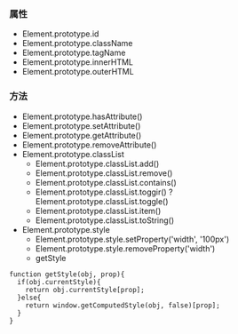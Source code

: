 ### 属性
* Element.prototype.id
* Element.prototype.className
* Element.prototype.tagName
* Element.prototype.innerHTML
* Element.prototype.outerHTML

### 方法
* Element.prototype.hasAttribute()
* Element.prototype.setAttribute()
* Element.prototype.getAttribute()
* Element.prototype.removeAttribute()
* Element.prototype.classList
    * Element.prototype.classList.add()
    * Element.prototype.classList.remove()
    * Element.prototype.classList.contains()
    * Element.prototype.classList.toggir() ? Element.prototype.classList.toggle()
    * Element.prototype.classList.item()
    * Element.prototype.classList.toString()
* Element.prototype.style
    * Element.prototype.style.setProperty('width', '100px')
    * Element.prototype.style.removeProperty('width')
    * getStyle
```
function getStyle(obj, prop){
  if(obj.currentStyle){
    return obj.currentStyle[prop];
  }else{
    return window.getComputedStyle(obj, false)[prop];
  }
}
```
